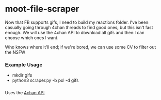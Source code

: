 # moot-file-scraper

Now that FB supports gifs, I need to build my reactions folder. I've been casually going through 4chan threads to find good ones, but this isn't fast enough. We will use the 4chan API to download all gifs and then I can choose which ones I want.

Who knows where it'll end; if we're bored, we can use some CV to filter out the NSFW

### Example Usage
- mkdir gifs 
- python3 scraper.py -b pol -d gifs


#####
Uses the [4chan API](https://github.com/4chan/4chan-API)
